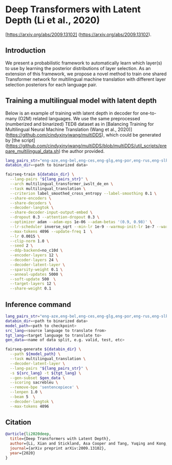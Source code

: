 # Deep Transformers with Latent Depth (Li et al., 2020)

[https://arxiv.org/abs/2009.13102] (https://arxiv.org/abs/2009.13102).

## Introduction

We present a probabilistic framework to automatically learn which layer(s) to use by learning the posterior distributions of layer selection. As an extension of this framework, we propose a novel method to train one shared Transformer network for multilingual machine translation with different layer selection posteriors for each language pair.

## Training a multilingual model with latent depth

Below is an example of training with latent depth in decoder for one-to-many (O2M) related languages. We use the same preprocessed (numberized and binarized) TED8 dataset as in [Balancing Training for Multilingual Neural Machine Translation (Wang et al., 2020)] (https://github.com/cindyxinyiwang/multiDDS), which could be generated by [the script] (https://github.com/cindyxinyiwang/multiDDS/blob/multiDDS/util_scripts/prepare_multilingual_data.sh) the author provided.
```bash
lang_pairs_str="eng-aze,eng-bel,eng-ces,eng-glg,eng-por,eng-rus,eng-slk,eng-tur"
databin_dir=<path to binarized data>

fairseq-train ${databin_dir} \
  --lang-pairs "${lang_pairs_str}" \
  --arch multilingual_transformer_iwslt_de_en \
  --task multilingual_translation \
  --criterion label_smoothed_cross_entropy --label-smoothing 0.1 \
  --share-encoders \
  --share-decoders \
  --decoder-langtok \
  --share-decoder-input-output-embed \
  --dropout 0.3 --attention-dropout 0.3 \
  --optimizer adam --adam-eps 1e-06 --adam-betas '(0.9, 0.98)' \
  --lr-scheduler inverse_sqrt --min-lr 1e-9 --warmup-init-lr 1e-7 --warmup-updates 8000 \
  --max-tokens 4096 --update-freq 1  \
  --lr 0.0015 \
  --clip-norm 1.0 \
  --seed 2 \
  --ddp-backend=no_c10d \
  --encoder-layers 12 \
  --decoder-layers 24 \
  --decoder-latent-layer \
  --sparsity-weight 0.1 \
  --anneal-updates 5000 \
  --soft-update 500  \
  --target-layers 12 \
  --share-weight 0.1
```
## Inference command

```bash
lang_pairs_str="eng-aze,eng-bel,eng-ces,eng-glg,eng-por,eng-rus,eng-slk,eng-tur"
databin_dir=<path to binarized data>
model_path=<path to checkpoint>
src_lang=<source language to translate from>
tgt_lang=<target language to translate to>
gen_data=<name of data split, e.g. valid, test, etc>

fairseq-generate ${databin_dir} \
  --path ${model_path} \
  --task multilingual_translation \
  --decoder-latent-layer \
  --lang-pairs "${lang_pairs_str}" \
  -s ${src_lang} -t ${tgt_lang} \
  --gen-subset $gen_data \
  --scoring sacrebleu \
  --remove-bpe 'sentencepiece' \
  --lenpen 1.0 \
  --beam 5  \
  --decoder-langtok \
  --max-tokens 4096
```


## Citation
```bibtex
@article{li2020deep,
  title={Deep Transformers with Latent Depth},
  author={Li, Xian and Stickland, Asa Cooper and Tang, Yuqing and Kong, Xiang},
  journal={arXiv preprint arXiv:2009.13102},
  year={2020}
}
```
